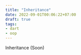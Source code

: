 ```yaml
---
title: "Inheritance"
date: 2022-09-01T00:06:22+07:00
draft: true
tags:
- dart
- oop
---
```


Inheritance (Soon)
